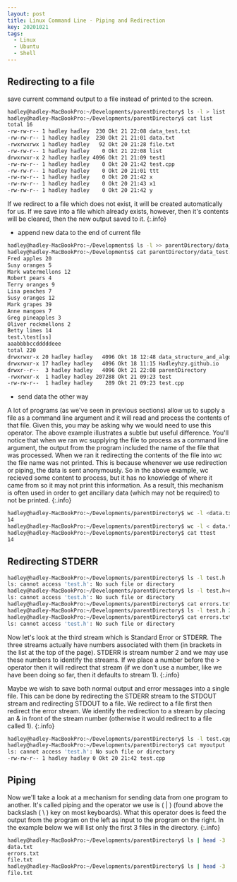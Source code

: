 ```yaml
---
layout: post
title: Linux Command Line - Piping and Redirection
key: 20201021
tags:
  - Linux
  - Ubuntu
  - Shell
---
```


## Redirecting to a file

save current command output to a file instead of printed to the screen.
```bash
hadley@hadley-MacBookPro:~/Developments/parentDirectory$ ls -l > list
hadley@hadley-MacBookPro:~/Developments/parentDirectory$ cat list
total 16
-rw-rw-r-- 1 hadley hadley  230 Okt 21 22:08 data_test.txt
-rw-rw-r-- 1 hadley hadley  230 Okt 21 21:01 data.txt
-rwxrwxrwx 1 hadley hadley   92 Okt 20 21:28 file.txt
-rw-rw-r-- 1 hadley hadley    0 Okt 21 22:08 list
drwxrwxr-x 2 hadley hadley 4096 Okt 21 21:09 test1
-rw-rw-r-- 1 hadley hadley    0 Okt 20 21:42 test.cpp
-rw-rw-r-- 1 hadley hadley    0 Okt 20 21:01 ttt
-rw-rw-r-- 1 hadley hadley    0 Okt 20 21:42 x
-rw-rw-r-- 1 hadley hadley    0 Okt 20 21:43 x1
-rw-rw-r-- 1 hadley hadley    0 Okt 20 21:42 y
```

If we redirect to a file which does not exist, it will be created automatically for us. If we save into a file which already exists, however, then it's contents will be cleared, then the new output saved to it.
{:.info}

* append new data to the end of current file

```bash
hadley@hadley-MacBookPro:~/Developments$ ls -l >> parentDirectory/data_test.txt 
hadley@hadley-MacBookPro:~/Developments$ cat parentDirectory/data_test.txt 
Fred apples 20
Susy oranges 5
Mark watermellons 12
Robert pears 4
Terry oranges 9
Lisa peaches 7
Susy oranges 12
Mark grapes 39
Anne mangoes 7
Greg pineapples 3
Oliver rockmellons 2
Betty limes 14
test.\test[ss]
aaabbbbccdddddeee
total 220
drwxrwxr-x 20 hadley hadley   4096 Okt 18 12:48 data_structure_and_algorithm
drwxrwxr-x 17 hadley hadley   4096 Okt 18 11:15 Hadleyhzy.github.io
drwxr--r--  3 hadley hadley   4096 Okt 21 22:08 parentDirectory
-rwxrwxr-x  1 hadley hadley 207288 Okt 21 09:23 test
-rw-rw-r--  1 hadley hadley    289 Okt 21 09:23 test.cpp
```

* send data the other way

A lot of programs (as we've seen in previous sections) allow us to supply a file as a command line argument and it will read and process the contents of that file. Given this, you may be asking why we would need to use this operator. The above example illustrates a subtle but useful difference. You'll notice that when we ran wc supplying the file to process as a command line argument, the output from the program included the name of the file that was processed. When we ran it redirecting the contents of the file into wc the file name was not printed. This is because whenever we use redirection or piping, the data is sent anonymously. So in the above example, wc recieved some content to process, but it has no knowledge of where it came from so it may not print this information. As a result, this mechanism is often used in order to get ancillary data (which may not be required) to not be printed.
{:.info}

```bash
hadley@hadley-MacBookPro:~/Developments/parentDirectory$ wc -l <data.txt 
14
hadley@hadley-MacBookPro:~/Developments/parentDirectory$ wc -l < data.txt >ttest
hadley@hadley-MacBookPro:~/Developments/parentDirectory$ cat ttest 
14
```
## Redirecting STDERR

```bash
hadley@hadley-MacBookPro:~/Developments/parentDirectory$ ls -l test.h
ls: cannot access 'test.h': No such file or directory
hadley@hadley-MacBookPro:~/Developments/parentDirectory$ ls -l test.h>errors.txt
ls: cannot access 'test.h': No such file or directory
hadley@hadley-MacBookPro:~/Developments/parentDirectory$ cat errors.txt 
hadley@hadley-MacBookPro:~/Developments/parentDirectory$ ls -l test.h 2>errors.txt
hadley@hadley-MacBookPro:~/Developments/parentDirectory$ cat errors.txt 
ls: cannot access 'test.h': No such file or directory
```

Now let's look at the third stream which is Standard Error or STDERR. The three streams actually have numbers associated with them (in brackets in the list at the top of the page). STDERR is stream number 2 and we may use these numbers to identify the streams. If we place a number before the > operator then it will redirect that stream (if we don't use a number, like we have been doing so far, then it defaults to stream 1).
{:.info}


Maybe we wish to save both normal output and error messages into a single file. This can be done by redirecting the STDERR stream to the STDOUT stream and redirecting STDOUT to a file. We redirect to a file first then redirect the error stream. We identify the redirection to a stream by placing an & in front of the stream number (otherwise it would redirect to a file called 1).
{:.info}

```bash
hadley@hadley-MacBookPro:~/Developments/parentDirectory$ ls -l test.cpp test.h >myoutput 2>&1
hadley@hadley-MacBookPro:~/Developments/parentDirectory$ cat myoutput 
ls: cannot access 'test.h': No such file or directory
-rw-rw-r-- 1 hadley hadley 0 Okt 20 21:42 test.cpp
```

## Piping

Now we'll take a look at a mechanism for sending data from one program to another. It's called piping and the operator we use is ( | ) (found above the backslash ( \ ) key on most keyboards). What this operator does is feed the output from the program on the left as input to the program on the right. In the example below we will list only the first 3 files in the directory.
{:.info}


```bash
hadley@hadley-MacBookPro:~/Developments/parentDirectory$ ls | head -3
data.txt
errors.txt
file.txt
hadley@hadley-MacBookPro:~/Developments/parentDirectory$ ls | head -3 | tail -1
file.txt
```






































